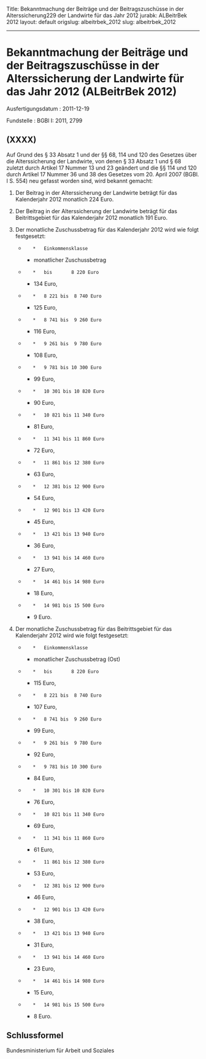 Title: Bekanntmachung der Beiträge und der Beitragszuschüsse in der Alterssicherung229
  der Landwirte für das Jahr 2012
jurabk: ALBeitrBek 2012
layout: default
origslug: albeitrbek_2012
slug: albeitrbek_2012

---

# Bekanntmachung der Beiträge und der Beitragszuschüsse in der Alterssicherung der Landwirte für das Jahr 2012 (ALBeitrBek 2012)

Ausfertigungsdatum
:   2011-12-19

Fundstelle
:   BGBl I: 2011, 2799


## (XXXX)

Auf Grund des § 33 Absatz 1 und der §§ 68, 114 und 120 des Gesetzes
über die Alterssicherung der Landwirte, von denen § 33 Absatz 1 und §
68 zuletzt durch Artikel 17 Nummer 13 und 23 geändert und die §§ 114
und 120 durch Artikel 17 Nummer 36 und 38 des Gesetzes vom 20. April
2007 (BGBl. I S. 554) neu gefasst worden sind, wird bekannt gemacht:


1.  Der Beitrag in der Alterssicherung der Landwirte beträgt für das
    Kalenderjahr 2012 monatlich 224 Euro.


2.  Der Beitrag in der Alterssicherung der Landwirte beträgt für das
    Beitrittsgebiet für das Kalenderjahr 2012 monatlich 191 Euro.


3.  Der monatliche Zuschussbetrag für das Kalenderjahr 2012 wird wie folgt
    festgesetzt:

    *        *   Einkommensklasse

        *   monatlicher
            Zuschussbetrag


    *        *   bis       8 220 Euro

        *   134 Euro,


    *        *   8 221 bis  8 740 Euro

        *   125 Euro,


    *        *   8 741 bis  9 260 Euro

        *   116 Euro,


    *        *   9 261 bis  9 780 Euro

        *   108 Euro,


    *        *   9 781 bis 10 300 Euro

        *   99 Euro,


    *        *   10 301 bis 10 820 Euro

        *   90 Euro,


    *        *   10 821 bis 11 340 Euro

        *   81 Euro,


    *        *   11 341 bis 11 860 Euro

        *   72 Euro,


    *        *   11 861 bis 12 380 Euro

        *   63 Euro,


    *        *   12 381 bis 12 900 Euro

        *   54 Euro,


    *        *   12 901 bis 13 420 Euro

        *   45 Euro,


    *        *   13 421 bis 13 940 Euro

        *   36 Euro,


    *        *   13 941 bis 14 460 Euro

        *   27 Euro,


    *        *   14 461 bis 14 980 Euro

        *   18 Euro,


    *        *   14 981 bis 15 500 Euro

        *   9 Euro.





4.  Der monatliche Zuschussbetrag für das Beitrittsgebiet für das
    Kalenderjahr 2012 wird wie folgt festgesetzt:

    *        *   Einkommensklasse

        *   monatlicher
            Zuschussbetrag (Ost)


    *        *   bis       8 220 Euro

        *   115 Euro,


    *        *   8 221 bis  8 740 Euro

        *   107 Euro,


    *        *   8 741 bis  9 260 Euro

        *   99 Euro,


    *        *   9 261 bis  9 780 Euro

        *   92 Euro,


    *        *   9 781 bis 10 300 Euro

        *   84 Euro,


    *        *   10 301 bis 10 820 Euro

        *   76 Euro,


    *        *   10 821 bis 11 340 Euro

        *   69 Euro,


    *        *   11 341 bis 11 860 Euro

        *   61 Euro,


    *        *   11 861 bis 12 380 Euro

        *   53 Euro,


    *        *   12 381 bis 12 900 Euro

        *   46 Euro,


    *        *   12 901 bis 13 420 Euro

        *   38 Euro,


    *        *   13 421 bis 13 940 Euro

        *   31 Euro,


    *        *   13 941 bis 14 460 Euro

        *   23 Euro,


    *        *   14 461 bis 14 980 Euro

        *   15 Euro,


    *        *   14 981 bis 15 500 Euro

        *   8 Euro.








## Schlussformel

Bundesministerium für Arbeit und Soziales

